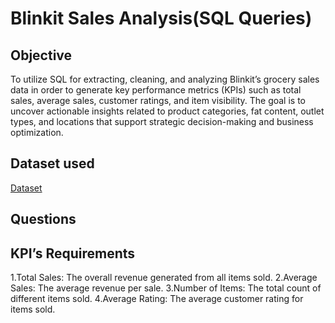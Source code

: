 # Blinkit Sales Analysis(SQL Queries)

## Objective 
To utilize SQL for extracting, cleaning, and analyzing Blinkit’s grocery sales data in order to generate key performance metrics (KPIs) such as total sales, average sales, customer ratings, and item visibility. The goal is to uncover actionable insights related to product categories, fat content, outlet types, and locations that support strategic decision-making and business optimization.

## Dataset used
<a href="https://github.com/Nikhil-29-11/Blinkit-Sales-Analysis-SQL/blob/main/BlinkIT%20Grocery%20Data.csv">Dataset</a>

## Questions

## KPI’s Requirements

1.Total Sales: The overall revenue generated from all items sold.
2.Average Sales: The average revenue per sale.
3.Number of Items: The total count of different items sold.
4.Average Rating: The average customer rating for items sold. 
